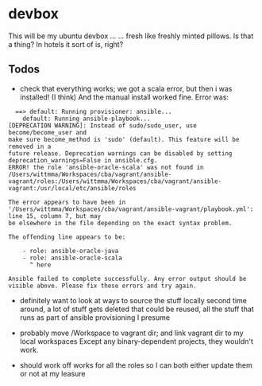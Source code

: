 # devbox
This will be my ubuntu devbox ...
... fresh like freshly minted pillows.
Is that a thing? In hotels it sort of is, right?


## Todos
- check that everything works; we got a scala error, but then i was installed! (I think)
  And the manual install worked fine.
  Error was:
```{r, engine='bash', count_lines}
  ==> default: Running provisioner: ansible...
    default: Running ansible-playbook...
[DEPRECATION WARNING]: Instead of sudo/sudo_user, use become/become_user and
make sure become_method is 'sudo' (default). This feature will be removed in a
future release. Deprecation warnings can be disabled by setting
deprecation_warnings=False in ansible.cfg.
ERROR! the role 'ansible-oracle-scala' was not found in /Users/wittmma/Workspaces/cba/vagrant/ansible-vagrant/roles:/Users/wittmma/Workspaces/cba/vagrant/ansible-vagrant:/usr/local/etc/ansible/roles

The error appears to have been in '/Users/wittmma/Workspaces/cba/vagrant/ansible-vagrant/playbook.yml': line 15, column 7, but may
be elsewhere in the file depending on the exact syntax problem.

The offending line appears to be:

    - role: ansible-oracle-java
    - role: ansible-oracle-scala
      ^ here

Ansible failed to complete successfully. Any error output should be
visible above. Please fix these errors and try again.
```

- definitely want to look at ways to source the stuff locally second time around,
  a lot of stuff gets deleted that could be reused, all the stuff that runs as
  part of ansible provisioning I presume
- probably move /Workspace to vagrant dir; and link vagrant dir to my local workspaces
  Except any binary-dependent projects, they wouldn't work.

- should work off works for all the roles so I can both either update them or not at
  my leasure
  
